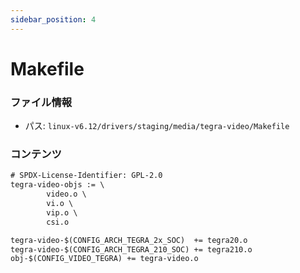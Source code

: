 ```yaml
---
sidebar_position: 4
---
```

# Makefile

### ファイル情報

- パス: `linux-v6.12/drivers/staging/media/tegra-video/Makefile`

### コンテンツ

```txt
# SPDX-License-Identifier: GPL-2.0
tegra-video-objs := \
		video.o \
		vi.o \
		vip.o \
		csi.o

tegra-video-$(CONFIG_ARCH_TEGRA_2x_SOC)  += tegra20.o
tegra-video-$(CONFIG_ARCH_TEGRA_210_SOC) += tegra210.o
obj-$(CONFIG_VIDEO_TEGRA) += tegra-video.o

```
